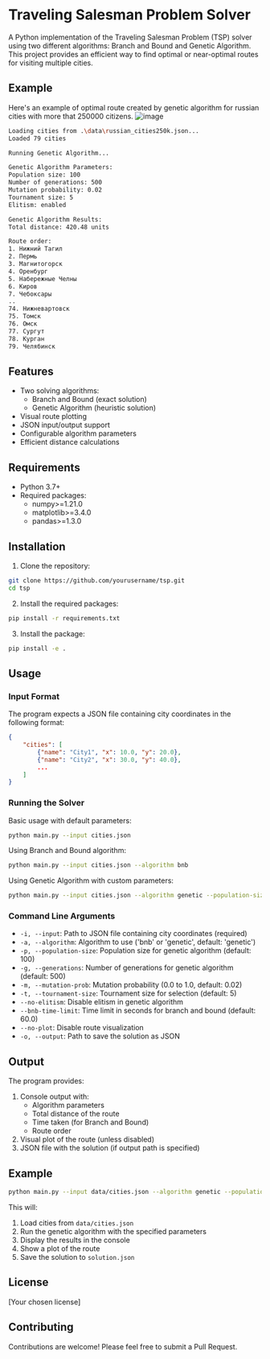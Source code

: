 # Traveling Salesman Problem Solver

A Python implementation of the Traveling Salesman Problem (TSP) solver using two different algorithms: Branch and Bound and Genetic Algorithm. This project provides an efficient way to find optimal or near-optimal routes for visiting multiple cities.

## Example

Here's an example of optimal route created by genetic algorithm for russian cities with more that 250000 citizens.
![image](https://github.com/user-attachments/assets/2e1834d6-89a3-44df-9a08-b37a47925f57)
```bash
Loading cities from .\data\russian_cities250k.json...
Loaded 79 cities

Running Genetic Algorithm...

Genetic Algorithm Parameters:
Population size: 100
Number of generations: 500
Mutation probability: 0.02
Tournament size: 5
Elitism: enabled

Genetic Algorithm Results:
Total distance: 420.48 units

Route order:
1. Нижний Тагил
2. Пермь
3. Магнитогорск
4. Оренбург
5. Набережные Челны
6. Киров
7. Чебоксары
..
74. Нижневартовск
75. Томск
76. Омск
77. Сургут
78. Курган
79. Челябинск
```

## Features

- Two solving algorithms:
  - Branch and Bound (exact solution)
  - Genetic Algorithm (heuristic solution)
- Visual route plotting
- JSON input/output support
- Configurable algorithm parameters
- Efficient distance calculations

## Requirements

- Python 3.7+
- Required packages:
  - numpy>=1.21.0
  - matplotlib>=3.4.0
  - pandas>=1.3.0

## Installation

1. Clone the repository:
```bash
git clone https://github.com/yourusername/tsp.git
cd tsp
```

2. Install the required packages:
```bash
pip install -r requirements.txt
```

3. Install the package:
```bash
pip install -e .
```

## Usage

### Input Format

The program expects a JSON file containing city coordinates in the following format:
```json
{
    "cities": [
        {"name": "City1", "x": 10.0, "y": 20.0},
        {"name": "City2", "x": 30.0, "y": 40.0},
        ...
    ]
}
```

### Running the Solver

Basic usage with default parameters:
```bash
python main.py --input cities.json
```

Using Branch and Bound algorithm:
```bash
python main.py --input cities.json --algorithm bnb
```

Using Genetic Algorithm with custom parameters:
```bash
python main.py --input cities.json --algorithm genetic --population-size 100 --generations 500 --mutation-prob 0.02
```

### Command Line Arguments

- `-i, --input`: Path to JSON file containing city coordinates (required)
- `-a, --algorithm`: Algorithm to use ('bnb' or 'genetic', default: 'genetic')
- `-p, --population-size`: Population size for genetic algorithm (default: 100)
- `-g, --generations`: Number of generations for genetic algorithm (default: 500)
- `-m, --mutation-prob`: Mutation probability (0.0 to 1.0, default: 0.02)
- `-t, --tournament-size`: Tournament size for selection (default: 5)
- `--no-elitism`: Disable elitism in genetic algorithm
- `--bnb-time-limit`: Time limit in seconds for branch and bound (default: 60.0)
- `--no-plot`: Disable route visualization
- `-o, --output`: Path to save the solution as JSON

## Output

The program provides:
1. Console output with:
   - Algorithm parameters
   - Total distance of the route
   - Time taken (for Branch and Bound)
   - Route order
2. Visual plot of the route (unless disabled)
3. JSON file with the solution (if output path is specified)

## Example

```bash
python main.py --input data/cities.json --algorithm genetic --population-size 200 --generations 1000 --mutation-prob 0.01 --output solution.json
```

This will:
1. Load cities from `data/cities.json`
2. Run the genetic algorithm with the specified parameters
3. Display the results in the console
4. Show a plot of the route
5. Save the solution to `solution.json`

## License

[Your chosen license]

## Contributing

Contributions are welcome! Please feel free to submit a Pull Request.
